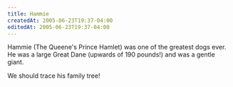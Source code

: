 ```yaml
---
title: Hammie
createdAt: 2005-06-23T19:37-04:00
editedAt: 2005-06-23T19:37-04:00
---
```


Hammie (The Queene's Prince Hamlet) was one of the greatest dogs ever. He was a large Great Dane (upwards of 190 pounds!) and was a gentle giant.

We should trace his family tree!

